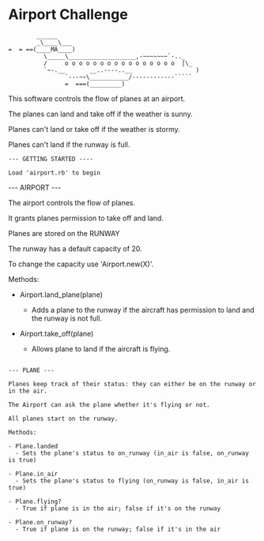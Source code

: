 Airport Challenge
=================

```
        ______
        _\____\___
=  = ==(____MA____)
          \_____\___________________,-~~~~~~~`-.._
          /     o o o o o o o o o o o o o o o o  |\_
          `~-.__       __..----..__                  )
                `---~~\___________/------------`````
                =  ===(_________)

```

This software controls the flow of planes at an airport.

The planes can land and take off if the weather is sunny.

Planes can't land or take off if the weather is stormy.

Planes can't land if the runway is full.

```
--- GETTING STARTED ----

Load 'airport.rb' to begin

```

--- AIRPORT ---

The airport controls the flow of planes.

It grants planes permission to take off and land.

Planes are stored on the RUNWAY

The runway has a default capacity of 20.

To change the capacity use 'Airport.new(X)'.

Methods:

- Airport.land_plane(plane)
  - Adds a plane to the runway if the aircraft has permission to land and the runway is not full.

- Airport.take_off(plane)
  - Allows plane to land if the aircraft is flying.

```

--- PLANE ---

Planes keep track of their status: they can either be on the runway or in the air.

The Airport can ask the plane whether it's flying or not.

All planes start on the runway.

Methods:

- Plane.landed
  - Sets the plane's status to on_runway (in_air is false, on_runway is true)

- Plane.in_air
  - Sets the plane's status to flying (on_runway is false, in_air is true)

- Plane.flying?
  - True if plane is in the air; false if it's on the runway

- Plane.on_runway?
  - True if plane is on the runway; false if it's in the air

